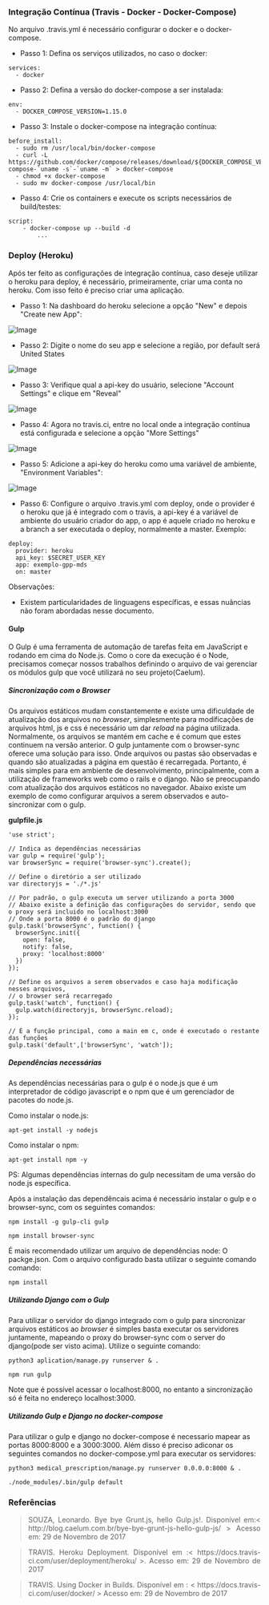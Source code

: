 ### Integração Contínua (Travis - Docker - Docker-Compose)

No arquivo .travis.yml é necessário configurar o docker e o docker-compose.

* Passo 1: Defina os serviços utilizados, no caso o docker:

```
services:
  - docker
```

* Passo 2: Defina a versão do docker-compose a ser instalada:

```
env:
  - DOCKER_COMPOSE_VERSION=1.15.0
```

* Passo 3: Instale o docker-compose na integração contínua:

```
before_install:
  - sudo rm /usr/local/bin/docker-compose
  - curl -L https://github.com/docker/compose/releases/download/${DOCKER_COMPOSE_VERSION}/docker-compose-`uname -s`-`uname -m` > docker-compose
  - chmod +x docker-compose
  - sudo mv docker-compose /usr/local/bin
```

* Passo 4: Crie os containers e execute os scripts necessários de build/testes:

```
script:
	- docker-compose up --build -d
		...
```
### Deploy (Heroku)

Após ter feito as configurações de integração contínua, caso deseje utilizar o heroku para deploy, é necessário, primeiramente, criar uma conta no heroku. Com isso feito é preciso criar uma aplicação. 

* Passo 1: Na dashboard do heroku selecione a opção "New" e depois "Create new App":

![Image]()

* Passo 2: Digite o nome do seu app e selecione a região, por default será United States

![Image]()

* Passo 3: Verifique qual a api-key do usuário, selecione "Account Settings" e clique em "Reveal"

![Image]()

* Passo 4: Agora no travis.ci, entre no local onde a integração contínua está configurada e selecione a opção "More Settings"

![Image]()

* Passo 5: Adicione a api-key do heroku como uma variável de ambiente, "Environment Variables":

![Image]()

* Passo 6: Configure o arquivo .travis.yml com deploy, onde o provider é o heroku que já é integrado com o travis, a api-key é a variável de ambiente do usuário criador do app, o app é aquele criado no heroku e a branch a ser executada o deploy, normalmente a master. Exemplo:

```
deploy:
  provider: heroku
  api_key: $SECRET_USER_KEY
  app: exemplo-gpp-mds
  on: master
```

Observações:

* Existem particularidades de linguagens específicas, e essas nuâncias não foram abordadas nesse documento.

#### Gulp

O Gulp é uma ferramenta de automação de tarefas feita em JavaScript e rodando em cima do Node.js. Como o core da execução é o Node, precisamos começar nossos trabalhos definindo o arquivo de vai gerenciar os módulos gulp que você utilizará no seu projeto(Caelum).

##### Sincronização com o *Browser*

Os arquivos estáticos mudam constantemente e existe uma dificuldade de atualização dos arquivos no *browser*, simplesmente para modificações de arquivos html, js e css é necessário um dar *reload* na página utilizada. Normalmente, os arquivos se mantém em cache e é comum que estes continuem na versão anterior. O gulp juntamente com o browser-sync oferece uma solução para isso. Onde arquivos ou pastas são observadas e quando são atualizadas a página em questão é recarregada. Portanto, é mais simples para em ambiente de desenvolvimento, principalmente, com a utilização de frameworks web como o rails e o django. Não se preocupando com atualização dos arquivos estáticos no navegador. Abaixo existe um exemplo de como configurar arquivos a serem observados e auto-sincronizar com o gulp.

**gulpfile.js**

```
'use strict';

// Indica as dependências necessárias 
var gulp = require('gulp');
var browserSync = require('browser-sync').create();

// Define o diretório a ser utilizado
var directoryjs = './*.js'

// Por padrão, o gulp executa um server utilizando a porta 3000
// Abaixo existe a definição das configurações do servidor, sendo que  o proxy será incluido no localhost:3000
// Onde a porta 8000 é o padrão do django
gulp.task('browserSync', function() {
  browserSync.init({
    open: false,
    notify: false,
    proxy: 'localhost:8000'
  })
});

// Define os arquivos a serem observados e caso haja modificação nesses arquivos,
// o browser será recarregado
gulp.task('watch', function() {
  gulp.watch(directoryjs, browserSync.reload);
});

// É a função principal, como a main em c, onde é executado o restante das funções
gulp.task('default',['browserSync', 'watch']);

```

##### Dependências necessárias

As dependências necessárias para o gulp é o node.js que é um interpretador de código javascript e o npm que é um gerenciador de pacotes do node.js.

Como instalar o node.js:

```apt-get install -y nodejs```


Como instalar o npm:

```apt-get install npm -y```

PS: Algumas dependências internas do gulp necessitam de uma versão do node.js específica. 

Após a instalação das dependêncais acima é necessário instalar o gulp e o browser-sync, com os seguintes comandos:

```npm install -g gulp-cli gulp```

```npm install browser-sync```


É mais recomendado utilizar um arquivo de dependências node: O packge.json.  Com o arquivo configurado basta utilizar o seguinte comando comando:

```npm install```

##### Utilizando Django com  o Gulp

Para utilizar o servidor do django integrado com o gulp para sincronizar arquivos estáticos ao *browser* é simples basta executar os servidores juntamente, mapeando o proxy do browser-sync com o server do django(pode ser visto acima). Utilize o seguinte comando:

```
python3 aplication/manage.py runserver & .

npm run gulp
```

Note que é possível acessar o localhost:8000, no entanto a sincronização só é feita no endereço localhost:3000.

##### Utilizando Gulp e Django no docker-compose

Para utilizar o gulp e django no docker-compose é necessario mapear as portas 8000:8000 e a 3000:3000. Além disso é preciso adiconar os seguintes comandos no docker-compose.yml para executar os servidores: 

```
python3 medical_prescription/manage.py runserver 0.0.0.0:8000 & .

./node_modules/.bin/gulp default
```

### Referências

> <p align="justify"> SOUZA, Leonardo. Bye bye Grunt.js, hello Gulp.js!. Disponível em:< http://blog.caelum.com.br/bye-bye-grunt-js-hello-gulp-js/ > Acesso em: 29 de Novembro de 2017 </p>

> <p align="justify"> TRAVIS. Heroku Deployment. Disponível em :< https://docs.travis-ci.com/user/deployment/heroku/ >. Acesso em: 29 de Novembro de 2017 </p>

> <p align="justify"> TRAVIS. Using Docker in Builds. Disponível em : < https://docs.travis-ci.com/user/docker/ > Acesso em: 29 de Novembro de 2017  </p>
